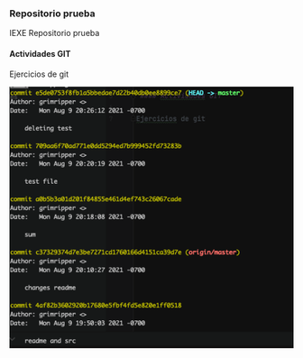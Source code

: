 ### Repositorio prueba

IEXE Repositorio prueba 

 #### Actividades GIT

Ejercicios de git

![](img/log.png)